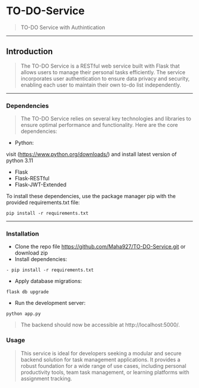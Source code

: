 # TO-DO-Service

> TO-DO Service with Authintication
---------------------------
## Introduction

> The TO-DO Service is a RESTful web service built with Flask that allows users to manage their personal tasks efficiently. The service incorporates user authentication to ensure data privacy and security, enabling each user to maintain their own to-do list independently.
---------------------------
### Dependencies

> The TO-DO Service relies on several key technologies and libraries to ensure optimal performance and functionality. Here are the core dependencies:

- Python:

 visit (https://www.python.org/downloads/) and install latest version of python 3.11

- Flask
- Flask-RESTful
- Flask-JWT-Extended

To install these dependencies, use the package manager pip with the provided requirements.txt file:

```
pip install -r requirements.txt
```
-------------------

### Installation 

- Clone the repo file https://github.com/Maha927/TO-DO-Service.git or download zip 
- Install dependencies:
```
- pip install -r requirements.txt
```
- Apply database migrations:

```
flask db upgrade
```

- Run the development server:

```
python app.py
```

> The backend should now be accessible at http://localhost:5000/.

### Usage

> This service is ideal for developers seeking a modular and secure backend solution for task management applications. It provides a robust foundation for a wide range of use cases, including personal productivity tools, team task management, or learning platforms with assignment tracking.
